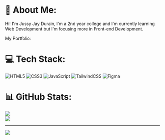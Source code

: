 # 💫 About Me:
Hi! I'm Jussy Jay Durain, I'm a 2nd year college and I'm currently learning Web Development but I'm focusing more in Front-end Development.

My Portfolio:


# 💻 Tech Stack:
![HTML5](https://img.shields.io/badge/html5-%23E34F26.svg?style=for-the-badge&logo=html5&logoColor=white)
![CSS3](https://img.shields.io/badge/css3-%231572B6.svg?style=for-the-badge&logo=css3&logoColor=white)
![JavaScript](https://img.shields.io/badge/javascript-%23323330.svg?style=for-the-badge&logo=javascript&logoColor=%23F7DF1E) 
![TailwindCSS](https://img.shields.io/badge/tailwindcss-%2338B2AC.svg?style=for-the-badge&logo=tailwind-css&logoColor=white) 
![Figma](https://img.shields.io/badge/figma-%23F24E1E.svg?style=for-the-badge&logo=figma&logoColor=white)

# 📊 GitHub Stats:
![](https://nirzak-streak-stats.vercel.app/?user=Jvzxy&theme=blue_navy&hide_border=true)<br/>
![](https://github-readme-stats.vercel.app/api/top-langs/?username=Jvzxy&theme=blue_navy&hide_border=true&include_all_commits=false&count_private=false&layout=compact)

---
[![](https://visitcount.itsvg.in/api?id=Jvzxy&icon=0&color=1)](https://visitcount.itsvg.in)

<!-- Proudly created with GPRM ( https://gprm.itsvg.in ) -->
